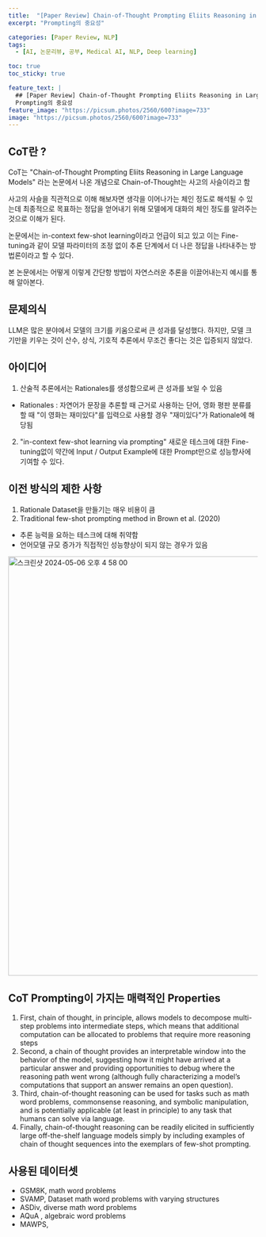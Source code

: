 ```yaml
---
title:  "[Paper Review] Chain-of-Thought Prompting Eliits Reasoning in Large Language Models"
excerpt: "Prompting의 중요성"

categories: [Paper Review, NLP]
tags:
  - [AI, 논문리뷰, 공부, Medical AI, NLP, Deep learning]

toc: true
toc_sticky: true

feature_text: |
  ## [Paper Review] Chain-of-Thought Prompting Eliits Reasoning in Large Language Models
  Prompting의 중요성
feature_image: "https://picsum.photos/2560/600?image=733"
image: "https://picsum.photos/2560/600?image=733"
---
```


## CoT란 ?

CoT는 "Chain-of-Thought Prompting Eliits Reasoning in Large Language Models"
라는 논문에서 나온 개념으로 Chain-of-Thought는 사고의 사슬이라고 함

사고의 사슬을 직관적으로 이해 해보자면 생각을 이어나가는 체인 정도로 해석될 수 있는데
최종적으로 목표하는 정답을 얻어내기 위해 모델에게 대화의 체인 정도를 알려주는 것으로 이해가 된다.

논문에서는 in-context few-shot learning이라고 언급이 되고 있고
이는 Fine-tuning과 같이 모델 파라미터의 조정 없이 추론 단계에서
더 나은 정답을 나타내주는 방법론이라고 할 수 있다.

본 논문에서는 어떻게 이렇게 간단항 방법이 자연스러운 추론을 이끌어내는지 예시를 통해 알아본다.


## 문제의식
LLM은 많은 분야에서 모델의 크기를 키움으로써 큰 성과를 달성했다.
하지만, 모델 크기만을 키우는 것이 산수, 상식, 기호적 추론에서 무조건 좋다는 것은 입증되지 않았다.

## 아이디어
1) 산술적 추론에서는 Rationales를 생성함으로써 큰 성과를 보일 수 있음
* Rationales : 자연어가 문장을 추론할 때 근거로 사용하는 단어,
영화 평판 분류를 할 때 "이 영화는 재미있다"를 입력으로 사용할 경우 "재미있다"가 Rationale에 해당됨

2) "in-context few-shot learning via prompting"
새로운 테스크에 대한 Fine-tuning없이 약간에 Input / Output Example에 대한 Prompt만으로
성능향사에 기여할 수 있다.


## 이전 방식의 제한 사항
1) Rationale Dataset을 만들기는 매우 비용이 큼
2) Traditional few-shot prompting method in Brown et al. (2020)
 - 추론 능력을 요하는 테스크에 대해 취약함
 - 언어모델 규모 증가가 직접적인 성능향상이 되지 않는 경우가 있음

<img width="846" alt="스크린샷 2024-05-06 오후 4 58 00" src="https://github.com/Twlee95/Twlee95.github.io/assets/76574427/50bc3212-58eb-46ac-9255-aafdbc9dafb7">

## CoT Prompting이 가지는 매력적인 Properties
1. First, chain of thought, in principle, allows models to decompose multi-step problems into  intermediate steps, which means that additional computation can be allocated to problems  that require more reasoning steps
2. Second, a chain of thought provides an interpretable window into the behavior of the model,  suggesting how it might have arrived at a particular answer and providing opportunities  to debug where the reasoning path went wrong (although fully characterizing a model’s  computations that support an answer remains an open question).  
3. Third, chain-of-thought reasoning can be used for tasks such as math word problems,  commonsense reasoning, and symbolic manipulation, and is potentially applicable (at least  in principle) to any task that humans can solve via language.  
4. Finally, chain-of-thought reasoning can be readily elicited in sufficiently large off-the-shelf  language models simply by including examples of chain of thought sequences into the  exemplars of few-shot prompting.  

## 사용된 데이터셋
  - GSM8K, math word problems
  - SVAMP, Dataset math word  problems with varying structures
  - ASDiv, diverse math word  problems
  - AQuA , algebraic word problems
  - MAWPS,

